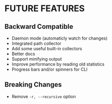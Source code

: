 # FUTURE FEATURES

## Backward Compatible
- Daemon mode (automaticly watch for changes)
- Integrated path collector
- Add some useful built-in collectors
- Better docs
- Support minifying output
- Improve performance by reading old statistics
- Progress bars and/or spinners for CLI

## Breaking Changes
- Remove `-r, --recursive` option
